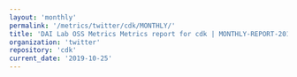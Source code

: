 ```yaml
---
layout: 'monthly'
permalink: '/metrics/twitter/cdk/MONTHLY/'
title: 'DAI Lab OSS Metrics Metrics report for cdk | MONTHLY-REPORT-2019-10-25'
organization: 'twitter'
repository: 'cdk'
current_date: '2019-10-25'
---
```

